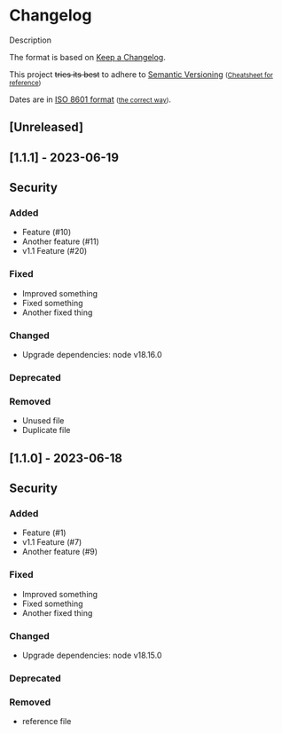 # Changelog

Description

The format is based on [Keep a Changelog](https://keepachangelog.com/en/1.0.0/).

This project ~~tries its best~~ to adhere to [Semantic Versioning](https://semver.org/)
<small>([Cheatsheet for reference](https://devhints.io/semver))</small>

Dates are in [ISO 8601 format](https://www.iso.org/obp/ui/en/#iso:std:iso:8601:-2:ed-1:v1)
<small>([the correct way](https://xkcd.com/1179/))</small>.

## [Unreleased]

## [1.1.1] - 2023-06-19

## Security

### Added

- Feature (#10)
- Another feature (#11)
- v1.1 Feature (#20)

### Fixed

- Improved something
- Fixed something
- Another fixed thing

### Changed

- Upgrade dependencies: node v18.16.0

### Deprecated

### Removed

- Unused file
- Duplicate file

## [1.1.0] - 2023-06-18

## Security

### Added

- Feature (#1)
- v1.1 Feature (#7)
- Another feature (#9)

### Fixed

- Improved something
- Fixed something
- Another fixed thing

### Changed

- Upgrade dependencies: node v18.15.0

### Deprecated

### Removed

- reference file
